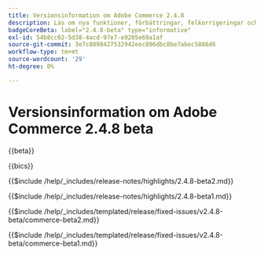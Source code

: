 ```yaml
---
title: Versionsinformation om Adobe Commerce 2.4.8
description: Läs om nya funktioner, förbättringar, felkorrigeringar och kända fel i Adobe Commerce version 2.4.8.
badgeCoreBeta: label="2.4.8-beta" type="informative"
exl-id: 54b8cc02-5d38-4acd-97e7-e9205e69a1af
source-git-commit: 3e7c8098427532942eec896dbc8be7abec5886d6
workflow-type: tm+mt
source-wordcount: '29'
ht-degree: 0%

---
```



# Versionsinformation om Adobe Commerce 2.4.8 beta

{{beta}}

{{bics}}

{{$include /help/_includes/release-notes/highlights/2.4.8-beta2.md}}

{{$include /help/_includes/release-notes/highlights/2.4.8-beta1.md}}

{{$include /help/_includes/templated/release/fixed-issues/v2.4.8-beta/commerce-beta2.md}}

{{$include /help/_includes/templated/release/fixed-issues/v2.4.8-beta/commerce-beta1.md}}
